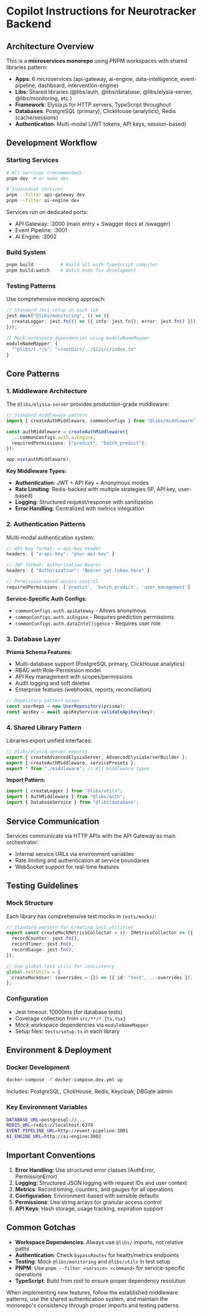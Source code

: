 # Copilot Instructions for Neurotracker Backend

## Architecture Overview

This is a **microservices monorepo** using PNPM workspaces with shared libraries pattern:

- **Apps**: 6 microservices (api-gateway, ai-engine, data-intelligence, event-pipeline, dashboard, intervention-engine)
- **Libs**: Shared libraries (@libs/auth, @libs/database, @libs/elysia-server, @libs/monitoring, etc.)
- **Framework**: Elysia.js for HTTP servers, TypeScript throughout
- **Databases**: PostgreSQL (primary), ClickHouse (analytics), Redis (cache/sessions)
- **Authentication**: Multi-modal (JWT tokens, API keys, session-based)

## Development Workflow

### Starting Services

```bash
# All services (recommended)
pnpm dev  # or make dev

# Individual services
pnpm --filter api-gateway dev
pnpm --filter ai-engine dev
```

Services run on dedicated ports:

- API Gateway: :3000 (main entry + Swagger docs at /swagger)
- Event Pipeline: :3001
- AI Engine: :3002

### Build System

```bash
pnpm build          # Build all with TypeScript compiler
pnpm build:watch    # Watch mode for development
```

### Testing Patterns

Use comprehensive mocking approach:

```typescript
// Standard Jest setup in each lib
jest.mock("@libs/monitoring", () => ({
  createLogger: jest.fn(() => ({ info: jest.fn(), error: jest.fn() }))
}));

// Mock workspace dependencies using moduleNameMapper
moduleNameMapper: {
  "^@libs/(.*)$": "<rootDir>/../$1/src/index.ts"
}
```

## Core Patterns

### 1. Middleware Architecture

The `@libs/elysia-server` provides production-grade middleware:

```typescript
// Standard middleware pattern
import { createAuthMiddleware, commonConfigs } from "@libs/middleware";

const authMiddleware = createAuthMiddleware({
  ...commonConfigs.auth.aiEngine,
  requiredPermissions: ["predict", "batch_predict"],
});

app.use(authMiddleware);
```

**Key Middleware Types:**

- **Authentication**: JWT + API Key + Anonymous modes
- **Rate Limiting**: Redis-backed with multiple strategies (IP, API key, user-based)
- **Logging**: Structured request/response with sanitization
- **Error Handling**: Centralized with metrics integration

### 2. Authentication Patterns

Multi-modal authentication system:

```typescript
// API Key format: x-api-key header
headers: { "x-api-key": "your-api-key" }

// JWT format: Authorization Bearer
headers: { "Authorization": "Bearer jwt.token.here" }

// Permission-based access control
requiredPermissions: ['predict', 'batch_predict', 'user_management']
```

**Service-Specific Auth Configs:**

- `commonConfigs.auth.apiGateway` - Allows anonymous
- `commonConfigs.auth.aiEngine` - Requires prediction permissions
- `commonConfigs.auth.dataIntelligence` - Requires user role

### 3. Database Layer

**Prisma Schema Features:**

- Multi-database support (PostgreSQL primary, ClickHouse analytics)
- RBAC with Role-Permission model
- API Key management with scopes/permissions
- Audit logging and soft deletes
- Enterprise features (webhooks, reports, reconciliation)

```typescript
// Repository pattern usage
const userRepo = new UserRepository(prisma);
const apiKey = await apiKeyService.validateApiKey(key);
```

### 4. Shared Library Pattern

Libraries export unified interfaces:

```typescript
// @libs/elysia-server exports
export { createAdvancedElysiaServer, AdvancedElysiaServerBuilder };
export { createAuthMiddleware, servicePresets };
export * from "./middleware"; // All middleware types
```

**Import Pattern:**

```typescript
import { createLogger } from "@libs/utils";
import { AuthMiddleware } from "@libs/auth";
import { DatabaseService } from "@libs/database";
```

## Service Communication

Services communicate via HTTP APIs with the API Gateway as main orchestrator:

- Internal service URLs via environment variables
- Rate limiting and authentication at service boundaries
- WebSocket support for real-time features

## Testing Guidelines

### Mock Structure

Each library has comprehensive test mocks in `tests/mocks/`:

```typescript
// Standard pattern for creating test utilities
export const createMockMetricsCollector = (): IMetricsCollector => ({
  recordCounter: jest.fn(),
  recordTimer: jest.fn(),
  recordGauge: jest.fn(),
});

// Use global test utils for consistency
global.testUtils = {
  createMockUser: (overrides = {}) => ({ id: "test", ...overrides }),
};
```

### Configuration

- Jest timeout: 10000ms (for database tests)
- Coverage collection from `src/**/*.{ts,tsx}`
- Mock workspace dependencies via `moduleNameMapper`
- Setup files: `tests/setup.ts` in each library

## Environment & Deployment

### Docker Development

```bash
docker-compose -f docker-compose.dev.yml up
```

Includes: PostgreSQL, ClickHouse, Redis, Keycloak, DBGate admin

### Key Environment Variables

```bash
DATABASE_URL=postgresql://...
REDIS_URL=redis://localhost:6379
EVENT_PIPELINE_URL=http://event-pipeline:3001
AI_ENGINE_URL=http://ai-engine:3002
```

## Important Conventions

1. **Error Handling**: Use structured error classes (AuthError, PermissionError)
2. **Logging**: Structured JSON logging with request IDs and user context
3. **Metrics**: Record timing, counters, and gauges for all operations
4. **Configuration**: Environment-based with sensible defaults
5. **Permissions**: Use string arrays for granular access control
6. **API Keys**: Hash storage, usage tracking, expiration support

## Common Gotchas

- **Workspace Dependencies**: Always use `@libs/` imports, not relative paths
- **Authentication**: Check `bypassRoutes` for health/metrics endpoints
- **Testing**: Mock `@libs/monitoring` and `@libs/utils` in test setup
- **PNPM**: Use `pnpm --filter <service> <command>` for service-specific operations
- **TypeScript**: Build from root to ensure proper dependency resolution

When implementing new features, follow the established middleware patterns, use the shared authentication system, and maintain the monorepo's consistency through proper imports and testing patterns.
